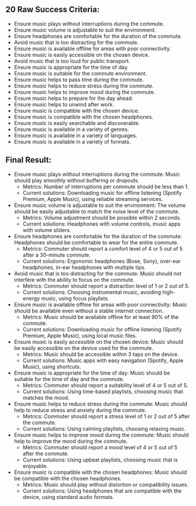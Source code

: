 ## 20 Raw Success Criteria:
- Ensure music plays without interruptions during the commute.
- Ensure music volume is adjustable to suit the environment.
- Ensure headphones are comfortable for the duration of the commute.
- Avoid music that is too distracting for the commute.
- Ensure music is available offline for areas with poor connectivity.
- Ensure music is easily accessible on the chosen device.
- Avoid music that is too loud for public transport.
- Ensure music is appropriate for the time of day.
- Ensure music is suitable for the commute environment.
- Ensure music helps to pass time during the commute.
- Ensure music helps to reduce stress during the commute.
- Ensure music helps to improve mood during the commute.
- Ensure music helps to prepare for the day ahead.
- Ensure music helps to unwind after work.
- Ensure music is compatible with the chosen device.
- Ensure music is compatible with the chosen headphones.
- Ensure music is easily searchable and discoverable.
- Ensure music is available in a variety of genres.
- Ensure music is available in a variety of languages.
- Ensure music is available in a variety of formats.

## Final Result:
- Ensure music plays without interruptions during the commute: Music should play smoothly without buffering or dropouts.
  - Metrics: Number of interruptions per commute should be less than 1.
  - Current solutions: Downloading music for offline listening (Spotify Premium, Apple Music), using reliable streaming services.
- Ensure music volume is adjustable to suit the environment: The volume should be easily adjustable to match the noise level of the commute.
  - Metrics: Volume adjustment should be possible within 2 seconds.
  - Current solutions: Headphones with volume controls, music apps with volume sliders.
- Ensure headphones are comfortable for the duration of the commute: Headphones should be comfortable to wear for the entire commute.
  - Metrics: Commuter should report a comfort level of 4 or 5 out of 5 after a 30-minute commute.
  - Current solutions: Ergonomic headphones (Bose, Sony), over-ear headphones, in-ear headphones with multiple tips.
- Avoid music that is too distracting for the commute: Music should not interfere with the ability to focus on the commute.
  - Metrics: Commuter should report a distraction level of 1 or 2 out of 5.
  - Current solutions: Choosing instrumental music, avoiding high-energy music, using focus playlists.
- Ensure music is available offline for areas with poor connectivity: Music should be available even without a stable internet connection.
  - Metrics: Music should be available offline for at least 90% of the commute.
  - Current solutions: Downloading music for offline listening (Spotify Premium, Apple Music), using local music files.
- Ensure music is easily accessible on the chosen device: Music should be easily accessible on the device used for the commute.
  - Metrics: Music should be accessible within 3 taps on the device.
  - Current solutions: Music apps with easy navigation (Spotify, Apple Music), using shortcuts.
- Ensure music is appropriate for the time of day: Music should be suitable for the time of day and the commute.
  - Metrics: Commuter should report a suitability level of 4 or 5 out of 5.
  - Current solutions: Using time-based playlists, choosing music that matches the mood.
- Ensure music helps to reduce stress during the commute: Music should help to reduce stress and anxiety during the commute.
  - Metrics: Commuter should report a stress level of 1 or 2 out of 5 after the commute.
  - Current solutions: Using calming playlists, choosing relaxing music.
- Ensure music helps to improve mood during the commute: Music should help to improve the mood during the commute.
  - Metrics: Commuter should report a mood level of 4 or 5 out of 5 after the commute.
  - Current solutions: Using upbeat playlists, choosing music that is enjoyable.
- Ensure music is compatible with the chosen headphones: Music should be compatible with the chosen headphones.
  - Metrics: Music should play without distortion or compatibility issues.
  - Current solutions: Using headphones that are compatible with the device, using standard audio formats.

